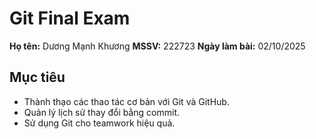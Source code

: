 # Git Final Exam

**Họ tên:** Dương Mạnh Khương
**MSSV:** 222723
**Ngày làm bài:** 02/10/2025

## Mục tiêu
- Thành thạo các thao tác cơ bản với Git và GitHub.
- Quản lý lịch sử thay đổi bằng commit.
- Sử dụng Git cho teamwork hiệu quả.
